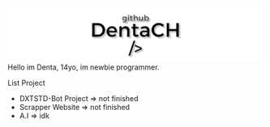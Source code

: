 <body>
    <a href=https://github.com/DentaCH><img src="./github.jpg", align=center></img></a>
</body>
Hello im Denta, 14yo, im newbie programmer.

List Project
- DXTSTD-Bot Project => not finished
- Scrapper Website => not finished
- A.I => idk

<!--
**DentaStudio/DentaStudio** is a ✨ _special_ ✨ repository because its `README.md` (this file) appears on your GitHub profile.

Here are some ideas to get you started:

- 🔭 I’m currently working on ...
- 🌱 I’m currently learning ...
- 👯 I’m looking to collaborate on ...
- 🤔 I’m looking for help with ...
- 💬 Ask me about ...
- 📫 How to reach me: ...
- 😄 Pronouns: ...
- ⚡ Fun fact: ...
-->

